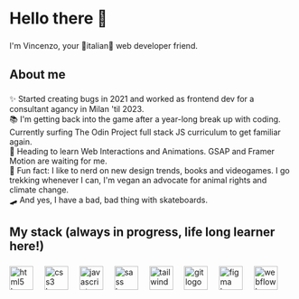 <h1 align="left">Hello there 👋</h1>

###

<p align="left">I'm Vincenzo, your 🍕italian🤌 web developer friend.</p>

###

<h2 align="left">About me</h2>

###

<p align="left">✨ Started creating bugs in 2021 and worked as frontend dev for a consultant agancy in Milan 'til 2023.  <br>📚 I'm getting back into the game after a year-long break up with coding. Currently surfing The Odin Project full stack JS curriculum to get familiar again. <br>🎯 Heading to learn Web Interactions and Animations. GSAP and Framer Motion are waiting for me.<br>🎲 Fun fact: I like to nerd on new design trends, books and videogames. I go trekking whenever I can, I'm vegan an advocate for animal rights and climate change. <br> 🛹 And yes, I have a bad, bad thing with skateboards.</p>

###

<h2 align="left">My stack (always in progress, life long learner here!)</h2>

###

<div align="left">
  <img src="https://skillicons.dev/icons?i=html" height="42" alt="html5 logo"  />
  <img width="12" />
  <img src="https://skillicons.dev/icons?i=css" height="42" alt="css3 logo"  />
  <img width="12" />
  <img src="https://skillicons.dev/icons?i=js" height="42" alt="javascript logo"  />
  <img width="12" />
  <img src="https://skillicons.dev/icons?i=sass" height="42" alt="sass logo"  />
  <img width="12" />
  <img src="https://skillicons.dev/icons?i=tailwind" height="42" alt="tailwindcss logo"  />
  <img width="12" />
  <img src="https://skillicons.dev/icons?i=git" height="42" alt="git logo"  />
  <img width="12" />
  <img src="https://skillicons.dev/icons?i=figma" height="42" alt="figma logo"  />
  <img width="12" />
  <img src="https://skillicons.dev/icons?i=webflow" height="42" alt="webflow logo"  />
  <img width="12" />
</div>

###
